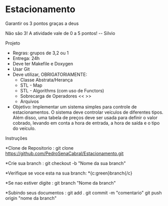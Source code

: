 # Estacionamento
Garantir os 3 pontos graças a deus

Não são 3! A atividade vale de 0 a 5 pontos! -- Silvio


Projeto

* Regras: grupos de 3,2 ou 1
* Entrega: 24h
* Deve ter Makefile e Doxygen
* Usar Git
* Deve utilizar, OBRIGATORIAMENTE:
    * Classe Abstrata/Herança
    * STL - Map
    * STL - Algorithms (com uso de Functors)
    * Sobrecarga de Operadores << >>
    * Arquivos
* Objetivo: Implementar um sistema simples para controle de estacionamentos. O sistema deve controlar veículos de diferentes tipos. Além disso, uma tabela de preços deve ser usada para definir o valor cobrado, levando em conta a hora de entrada, a hora de saída e o tipo do veículo.

Instruções

*Clone de Repositorio : git clone https://github.com/PedroSenaCabral/Estacionamento.git

*Crie sua branch : git checkout -b "Nome da sua branch"

*Verifique se voce esta na sua branch: *{c:green}branch{/c}

*Se nao estiver digite : git branch "Nome da branch"

*Subindo seus documentos : git add . 
                           git commit -m "comentario"
                           git push origin "nome da branch"
